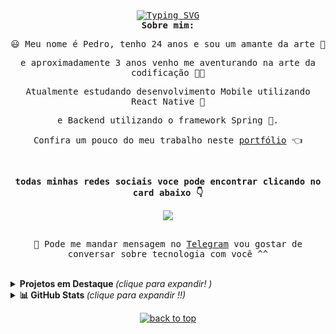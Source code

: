 <samp>
  <div id="top" align ="center" >
   <a href="https://git.io/typing-svg"><img src="https://readme-typing-svg.demolab.com?font=Fira+Code&duration=4000&pause=30&color=0094F5&center=true&vCenter=true&width=435&lines=Hello+World!+%F0%9F%98%80;Salve!+%F0%9F%A4%99;%EC%95%88%EB%85%95%ED%95%98%EC%84%B8%EC%9A%94!+%F0%9F%AB%B0(%EF%BC%BE%E2%88%87%EF%BC%BE);Ciao!+%F0%9F%A4%8C" alt="Typing SVG" /></a> 
  </div>

  <div align="center">
 <b align="">Sobre mim:</b>
 <p align="">😃 Meu nome é Pedro, tenho 24 anos e sou um amante da arte 🎨</p>
 <p>e aproximadamente 3 anos venho me aventurando na arte da codificação 👨‍💻</p>
 <p align="">Atualmente estudando desenvolvimento Mobile utilizando React Native 📲</p>
 <p align="">e Backend utilizando o framework Spring 🌱.</p>
 <p align=""> Confira um pouco do meu trabalho neste <a href="https://pdr-tuche.github.io/portifolio/" target="_blank">portfólio</a> 👈</p>
  </div>
  <br>
  
  <div align= "center">
  <p><b>todas minhas redes sociais voce pode encontrar clicando no card abaixo 👇</b></p>
     <a href="https://beacons.ai/pdrtuche" target="_blank"><img src="https://lanyard.cnrad.dev/api/259092600978407435?idleMessage=Nothing%20at%20the%20moment%20...%20Maybe%20i'm%20sleeping%20zzz&animated=true&theme=dark&borderRadius=30px&hideBadges=false&hideDiscrim=true&bg=2f3136&hideTimestamp=true"/></a>
    <br>
    <br>
   <p>📲 Pode me mandar mensagem no <a href ="https://t.me/pdrTuche">Telegram</a> vou gostar de conversar sobre tecnologia com você ^^</p>
  </div>
  
</samp>
<br>
  <details>
  <summary> <b> Projetos em Destaque </b> <i>(clique para expandir! )</i> </summary>
  <br>
<div align="center">
  
  
  <a href="https://github.com/pdr-tuche/xboxClone">
    <img align="center" src="https://github-readme-stats.vercel.app/api/pin/?username=pdr-tuche&theme=transparent&border_color=A6A6A6CF&title_color=0094F5&text_color=0094F5C5&repo=xboxClone" />

  </a>
  <a href="https://github.com/pdr-tuche/ReactPokedex">
    <img align="center" src="https://github-readme-stats.vercel.app/api/pin/?username=pdr-tuche&show_icons=true&theme=transparent&border_color=A6A6A6CF&title_color=0094F5&text_color=0094F5C5&repo=ReactPokedex" />
  </a>
    <a href="https://github.com/pdr-tuche/cadastro_Fliperama">
    <img align="center" src="https://github-readme-stats.vercel.app/api/pin/?username=pdr-tuche&show_icons=true&theme=transparent&border_color=A6A6A6CF&title_color=0094F5&text_color=0094F5C5&repo=cadastro_Fliperama" />
  </a>
  <a href="https://github.com/pdr-tuche/projeto-aluno">
    <img align="center" src="https://github-readme-stats.vercel.app/api/pin/?username=pdr-tuche&show_icons=true&theme=transparent&border_color=A6A6A6CF&title_color=0094F5&text_color=0094F5C5&repo=projeto-aluno" />
    </a>
    <br>
  </div>
</details>
  
 
 <details>
  <summary> <b>📊 GitHub Stats </b><i >(clique para expandir !!)</i> </summary>
  <br>
<div align="center">
  <a href = "https://github.com/pdr0nvs">
        <img height="180em" src="https://github-readme-stats.vercel.app/api?username=pdr-tuche&show_icons=true&line_height=20&theme=transparent&hide_rank=true&include_all_commits=true&count_private=true&locale=pt-br&border_color=A6A6A6CF&title_color=0094F5&text_color=0094F5C5">
        <img height="180em" src="https://github-readme-stats.vercel.app/api/top-langs/?username=pdr-tuche&langs_count=6&layout=compact&line_height=30&locale=pt-br&theme=transparent&border_color=A6A6A6CF&title_color=0094F5&text_color=0094F5C5">
    <img height="180em" src="https://streak-stats.demolab.com?user=pdr-tuche&theme=github-dark&locale=pt_BR&fire=FF8B33&ring=0094F5C5&currStreakNum=FF8B33&currStreakLabel=FF8B33&sideLabels=0094F5C5&sideNums=0094F5C5&dates=0094F5C5&background=FFFFFF00&border=A6A6A6CF&stroke=0094F5C5">
    </a>
        <h3>🏆 GitHub Profile Trophies 🏆</h3>
        <img height = "230em" src="https://github-profile-trophy.vercel.app/?username=pdr-tuche&theme=discord&no-bg=true&no-frame=true&row=2&column=3&title=MultiLanguage,Commits,Followers,PullRequest,Repositories,Issues">
    </a>
 </div>
 <br>
 <br>
  <samp>
  <div align="center">
    <p><b>Profile Views: 👀</b></p>
  <img height ="20px" src="https://profile-counter.glitch.me/{pdr-tuche}/count.svg"> 
 <!--<img src="https://komarev.com/ghpvc/?username=pdr-tuche&style=flat-square&color=1a1b27&label=profile+views"> -->
  </div> 
</samp>
</details>

<p align="center"><a href="#top"><img src="https://img.shields.io/static/v1?label&message=back+to+top&color=7E3ACE&style=flat&logo" alt="back to top" /></a></p>
